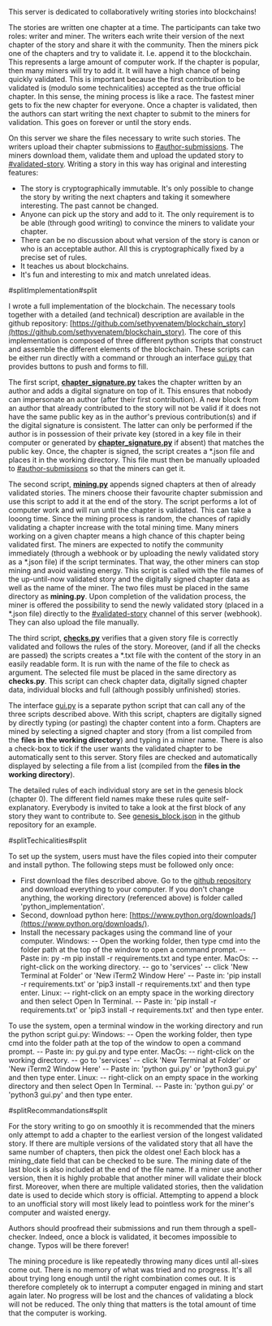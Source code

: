 This server is dedicated to collaboratively writing stories into blockchains!

The stories are written one chapter at a time. The participants can take two roles: writer and miner. The writers each write their version of the next chapter of the story and share it with the community. Then the miners pick one of the chapters and try to validate it. I.e. append it to the blockchain. This represents a large amount of computer work. If the chapter is popular, then many miners will try to add it. It will have a high chance of being quickly validated. This is important because the first contribution to be validated is (modulo some technicalities) accepted as the true official chapter. In this sense, the mining process is like a race. The fastest miner gets to fix the new chapter for everyone. Once a chapter is validated, then the authors can start writing the next chapter to submit to the miners for validation. This goes on forever or until the story ends.

On this server we share the files necessary to write such stories. The writers upload their chapter submissions to [#author-submissions](https://discord.com/channels/1133756102253740193/1133791244858966096). The miners download them, validate them and upload the updated story to [#validated-story](https://discord.com/channels/1133756102253740193/1133791437637558332). Writing a story in this way has original and interesting features:
- The story is cryptographically immutable. It's only possible to change the story by writing the next chapters and taking it somewhere interesting. The past cannot be changed.
- Anyone can pick up the story and add to it. The only requirement is to be able (through good writing) to convince the miners to validate your chapter.
- There can be no discussion about what version of the story is canon or who is an acceptable author. All this is cryptographically fixed by a precise set of rules.
- It teaches us about blockchains.
- It's fun and interesting to mix and match unrelated ideas.

#splitImplementation#split

I wrote a full implementation of the blockchain. The necessary tools together with a detailed (and technical) description are available in the github repository: [https://github.com/sethyvenatem/blockchain_story](https://github.com/sethyvenatem/blockchain_story). The core of this implementation is composed of three different python scripts that construct and assemble the different elements of the blockchain. These scripts can be either run directly with a command or through an interface [gui.py](https://github.com/sethyvenatem/blockchain_story/blob/main/python_implementation/gui.py) that provides buttons to push and forms to fill.

The first script, [**chapter_signature.py**](https://github.com/sethyvenatem/blockchain_story/blob/main/python_implementation/chapter_signature.py) takes the chapter written by an author and adds a digital signature on top of it. This ensures that nobody can impersonate an author (after their first contribution). A new block from an author that already contributed to the story will not be valid if it does not have the same public key as in the author's previous contribution(s) and if the digital signature is consistent. The latter can only be performed if the author is in possession of their private key (stored in a key file in their computer or generated by [**chapter_signature.py**](https://github.com/sethyvenatem/blockchain_story/blob/main/python_implementation/chapter_signature.py) if absent) that matches the public key. Once, the chapter is signed, the script creates a \*.json file and places it in the working directory. This file must then be manually uploaded to [#author-submissions](https://discord.com/channels/1133756102253740193/1133791244858966096) so that the miners can get it.

The second script, [**mining.py**](https://github.com/sethyvenatem/blockchain_story/blob/main/python_implementation/mining.py) appends signed chapters at then of already validated stories. The miners choose their favourite chapter submission and use this script to add it at the end of the story. The script performs a lot of computer work and will run until the chapter is validated. This can take a looong time. Since the mining process is random, the chances of rapidly validating a chapter increase with the total mining time. Many miners working on a given chapter means a high chance of this chapter being validated first. The miners are expected to notify the community immediately (through a webhook or by uploading the newly validated story as a \*.json file) if the script terminates. That way, the other miners can stop mining and avoid waisting energy. This script is called with the file names of the up-until-now validated story and the digitally signed chapter data as well as the name of the miner. The two files must be placed in the same directory as **mining.py**. Upon completion of the validation process, the miner is offered the possibility to send the newly validated story (placed in a \*.json file) directly to the [#validated-story](https://discord.com/channels/1133756102253740193/1133791437637558332) channel of this server (webhook). They can also upload the file manually.

The third script, [**checks.py**](https://github.com/sethyvenatem/blockchain_story/blob/main/python_implementation/checks.py) verifies that a given story file is correctly validated and follows the rules of the story. Moreover, (and if all the checks are passed) the scripts creates a \*.txt file with the content of the story in an easily readable form. It is run with the name of the file to check as argument. The selected file must be placed in the same directory as **checks.py**. This script can check chapter data, digitally signed chapter data, individual blocks and full (although possibly unfinished) stories.

The interface [gui.py](https://github.com/sethyvenatem/blockchain_story/blob/main/python_implementation/gui.py) is a separate python script that can call any of the three scripts described above. With this script, chapters are digitally signed by directly typing (or pasting) the chapter content into a form. Chapters are mined by selecting a signed chapter and story (from a list compiled from the **files in the working directory**) and typing in a miner name. There is also a check-box to tick if the user wants the validated chapter to be automatically sent to this server. Story files are checked and automatically displayed by selecting a file from a list (compiled from the **files in the working directory**).

The detailed rules of each individual story are set in the genesis block (chapter 0). The different field names make these rules quite self-explanatory. Everybody is invited to take a look at the first block of any story they want to contribute to. See [genesis_block.json](https://github.com/sethyvenatem/blockchain_story/blob/main/python_implementation/genesis_block.json) in the github repository for an example.

#splitTechicalities#split

To set up the system, users must have the files copied into their computer and install python. The following steps must be followed only once:
- First download the files described above. Go to the [github repository]((https://github.com/sethyvenatem/blockchain_story)) and download everything to your computer. If you don't change anything, the working directory (referenced above) is folder called 'python_implementation'.
- Second, download python here: [https://www.python.org/downloads/](https://www.python.org/downloads/).
- Install the necessary packages using the command line of your computer.
Windows:
-- Open the working folder, then type cmd into the folder path at the top of the window to open a command prompt.
-- Paste in: py -m pip install -r requirements.txt and type enter.
MacOs:
-- right-click on the working directory.
-- go to 'services'
-- click 'New Terminal at Folder' or 'New iTerm2 Window Here'
-- Paste in: 'pip install -r requirements.txt' or 'pip3 install -r requirements.txt' and then type enter.
Linux:
-- right-click on an empty space in the working directory and then select Open In Terminal.
-- Paste in: 'pip install -r requirements.txt' or 'pip3 install -r requirements.txt' and then type enter.

To use the system, open a terminal window in the working directory and run the python script gui.py:
Windows:
-- Open the working folder, then type cmd into the folder path at the top of the window to open a command prompt.
-- Paste in: py gui.py and type enter.
MacOs:
-- right-click on the working directory.
-- go to 'services'
-- click 'New Terminal at Folder' or 'New iTerm2 Window Here'
-- Paste in: 'python gui.py' or 'python3 gui.py' and then type enter.
Linux:
-- right-click on an empty space in the working directory and then select Open In Terminal.
-- Paste in: 'python gui.py' or 'python3 gui.py' and then type enter.

#splitRecommandations#split

For the story writing to go on smoothly it is recommended that the miners only attempt to add a chapter to the earliest version of the longest validated story. If there are multiple versions of the validated story that all have the same number of chapters, then pick the oldest one! Each block has a mining_date field that can be checked to be sure. The mining date of the last block is also included at the end of the file name. If a miner use another version, then it is highly probable that another miner will validate their block first. Moreover, when there are multiple validated stories, then the validation date is used to decide which story is official. Attempting to append a block to an unofficial story will most likely lead to pointless work for the miner's computer and waisted energy.

Authors should proofread their submissions and run them through a spell-checker. Indeed, once a block is validated, it becomes impossible to change. Typos will be there forever!

The mining procedure is like repeatedly throwing many dices until all-sixes come out. There is no memory of what was tried and no progress. It's all about trying long enough until the right combination comes out. It is therefore completely ok to interrupt a computer engaged in mining and start again later. No progress will be lost and the chances of validating a block will not be reduced. The only thing that matters is the total amount of time that the computer is working.